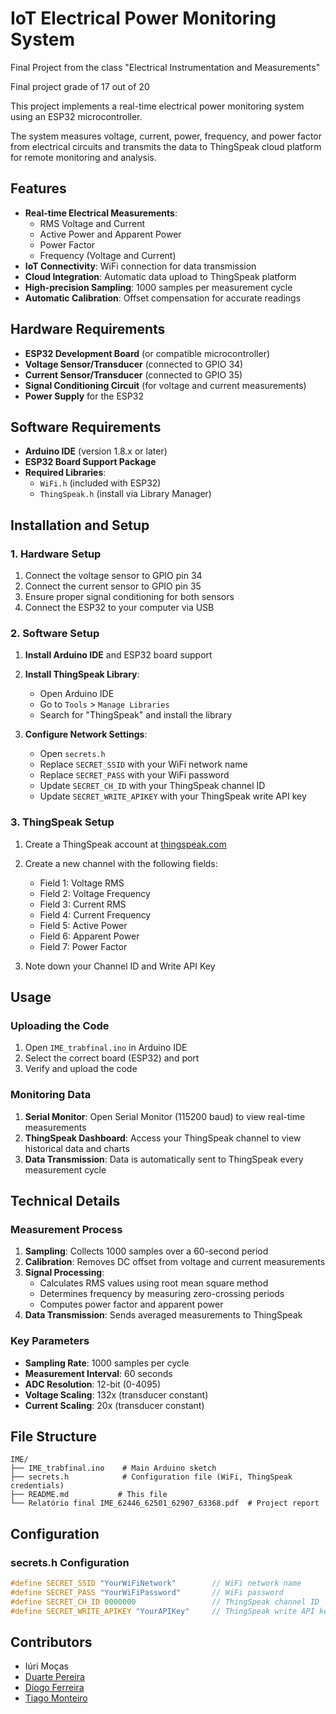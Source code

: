 # IoT Electrical Power Monitoring System

Final Project from the class "Electrical Instrumentation and Measurements"

Final project grade of 17 out of 20

This project implements a real-time electrical power monitoring system using an ESP32 microcontroller. 

The system measures voltage, current, power, frequency, and power factor from electrical circuits and transmits the data to ThingSpeak cloud platform for remote monitoring and analysis.

## Features

- **Real-time Electrical Measurements**: 
  - RMS Voltage and Current
  - Active Power and Apparent Power
  - Power Factor
  - Frequency (Voltage and Current)
- **IoT Connectivity**: WiFi connection for data transmission
- **Cloud Integration**: Automatic data upload to ThingSpeak platform
- **High-precision Sampling**: 1000 samples per measurement cycle
- **Automatic Calibration**: Offset compensation for accurate readings

## Hardware Requirements

- **ESP32 Development Board** (or compatible microcontroller)
- **Voltage Sensor/Transducer** (connected to GPIO 34)
- **Current Sensor/Transducer** (connected to GPIO 35)
- **Signal Conditioning Circuit** (for voltage and current measurements)
- **Power Supply** for the ESP32

## Software Requirements

- **Arduino IDE** (version 1.8.x or later)
- **ESP32 Board Support Package**
- **Required Libraries**:
  - `WiFi.h` (included with ESP32)
  - `ThingSpeak.h` (install via Library Manager)

## Installation and Setup

### 1. Hardware Setup

1. Connect the voltage sensor to GPIO pin 34
2. Connect the current sensor to GPIO pin 35
3. Ensure proper signal conditioning for both sensors
4. Connect the ESP32 to your computer via USB

### 2. Software Setup

1. **Install Arduino IDE** and ESP32 board support
2. **Install ThingSpeak Library**:
   - Open Arduino IDE
   - Go to `Tools` > `Manage Libraries`
   - Search for "ThingSpeak" and install the library

3. **Configure Network Settings**:
   - Open `secrets.h`
   - Replace `SECRET_SSID` with your WiFi network name
   - Replace `SECRET_PASS` with your WiFi password
   - Update `SECRET_CH_ID` with your ThingSpeak channel ID
   - Update `SECRET_WRITE_APIKEY` with your ThingSpeak write API key

### 3. ThingSpeak Setup

1. Create a ThingSpeak account at [thingspeak.com](https://thingspeak.com)
2. Create a new channel with the following fields:
   - Field 1: Voltage RMS
   - Field 2: Voltage Frequency
   - Field 3: Current RMS
   - Field 4: Current Frequency
   - Field 5: Active Power
   - Field 6: Apparent Power
   - Field 7: Power Factor

3. Note down your Channel ID and Write API Key

## Usage

### Uploading the Code

1. Open `IME_trabfinal.ino` in Arduino IDE
2. Select the correct board (ESP32) and port
3. Verify and upload the code

### Monitoring Data

1. **Serial Monitor**: Open Serial Monitor (115200 baud) to view real-time measurements
2. **ThingSpeak Dashboard**: Access your ThingSpeak channel to view historical data and charts
3. **Data Transmission**: Data is automatically sent to ThingSpeak every measurement cycle

## Technical Details

### Measurement Process

1. **Sampling**: Collects 1000 samples over a 60-second period
2. **Calibration**: Removes DC offset from voltage and current measurements
3. **Signal Processing**: 
   - Calculates RMS values using root mean square method
   - Determines frequency by measuring zero-crossing periods
   - Computes power factor and apparent power
4. **Data Transmission**: Sends averaged measurements to ThingSpeak

### Key Parameters

- **Sampling Rate**: 1000 samples per cycle
- **Measurement Interval**: 60 seconds
- **ADC Resolution**: 12-bit (0-4095)
- **Voltage Scaling**: 132x (transducer constant)
- **Current Scaling**: 20x (transducer constant)

## File Structure

```
IME/
├── IME_trabfinal.ino    # Main Arduino sketch
├── secrets.h            # Configuration file (WiFi, ThingSpeak credentials)
├── README.md           # This file
└── Relatório final IME_62446_62501_62907_63368.pdf  # Project report
```

## Configuration

### secrets.h Configuration

```cpp
#define SECRET_SSID "YourWiFiNetwork"        // WiFi network name
#define SECRET_PASS "YourWiFiPassword"       // WiFi password
#define SECRET_CH_ID 0000000                 // ThingSpeak channel ID
#define SECRET_WRITE_APIKEY "YourAPIKey"     // ThingSpeak write API key
```


## Contributors

- Iúri Moças
- [Duarte Pereira](https://www.linkedin.com/in/duarte-pereira-349b4b319/)
- [Diogo Ferreira](https://www.linkedin.com/in/diogo-ferreira-9b6210331/)
- [Tiago Monteiro](https://www.linkedin.com/in/tiago-monteiro-/)


